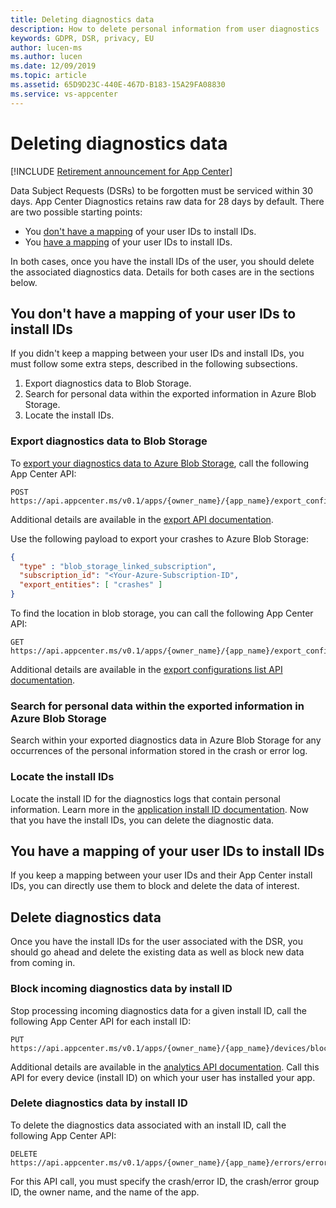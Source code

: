 ```yaml
---
title: Deleting diagnostics data
description: How to delete personal information from user diagnostics
keywords: GDPR, DSR, privacy, EU
author: lucen-ms
ms.author: lucen
ms.date: 12/09/2019
ms.topic: article
ms.assetid: 65D9D23C-440E-467D-B183-15A29FA08830
ms.service: vs-appcenter
---
```


# Deleting diagnostics data

[!INCLUDE [Retirement announcement for App Center](../includes/retirement.md)]

Data Subject Requests (DSRs) to be forgotten must be serviced within 30 days. App Center Diagnostics retains raw data for 28 days by default.
There are two possible starting points:

- You [don't have a mapping](#you-have-a-mapping-of-your-user-ids-to-install-ids) of your user IDs to install IDs.
- You [have a mapping](#you-have-a-mapping-of-your-user-ids-to-install-ids) of your user IDs to install IDs.

In both cases, once you have the install IDs of the user, you should delete the associated diagnostics data. Details for both cases are in the sections below.

## You don't have a mapping of your user IDs to install IDs

If you didn't keep a mapping between your user IDs and install IDs, you must follow some extra steps, described in the following subsections.

1. Export diagnostics data to Blob Storage.
2. Search for personal data within the exported information in Azure Blob Storage.
3. Locate the install IDs.

### Export diagnostics data to Blob Storage

To [export your diagnostics data to Azure Blob Storage](../analytics/export.md), call the following App Center API:

```text
POST https://api.appcenter.ms/v0.1/apps/{owner_name}/{app_name}/export_configurations
```

Additional details are available in the [export API documentation](https://openapi.appcenter.ms/#/export/ExportConfigurations_Create).

Use the following payload to export your crashes to Azure Blob Storage:

```json
{
  "type" : "blob_storage_linked_subscription",
  "subscription_id": "<Your-Azure-Subscription-ID",
  "export_entities": [ "crashes" ]
}
```

To find the location in blob storage, you can call the following App Center API:

```text
GET https://api.appcenter.ms/v0.1/apps/{owner_name}/{app_name}/export_configurations
```

Additional details are available in the [export configurations list API documentation](https://openapi.appcenter.ms/#/export/ExportConfigurations_List).

### Search for personal data within the exported information in Azure Blob Storage

Search within your exported diagnostics data in Azure Blob Storage for any occurrences of the personal information stored in the crash or error log.

### Locate the install IDs

Locate the install ID for the diagnostics logs that contain personal information. Learn more in the [application install ID documentation](install-id.md). Now that you have the install IDs, you can delete the diagnostic data.

## You have a mapping of your user IDs to install IDs

If you keep a mapping between your user IDs and their App Center install IDs, you can directly use them to block and delete the data of interest.

## Delete diagnostics data

Once you have the install IDs for the user associated with the DSR, you should go ahead and delete the existing data as well as block new data from coming in.

### Block incoming diagnostics data by install ID

Stop processing incoming diagnostics data for a given install ID, call the following App Center API for each install ID:

```text
PUT https://api.appcenter.ms/v0.1/apps/{owner_name}/{app_name}/devices/block_logs/{install_id}
```

Additional details are available in the [analytics API documentation](https://openapi.appcenter.ms/#/analytics/Devices_BlockLogs). Call this API for every device (install ID) on which your user has installed your app.

### Delete diagnostics data by install ID

To delete the diagnostics data associated with an install ID, call the following App Center API:

```text
DELETE https://api.appcenter.ms/v0.1/apps/{owner_name}/{app_name}/errors/errorGroups/{errorGroupId}/errors/{errorId}
```

For this API call, you must specify the crash/error ID, the crash/error group ID, the owner name, and the name of the app.

